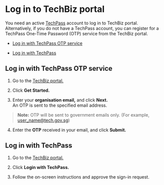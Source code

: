 # Log in to TechBiz portal 

You need an active [TechPass](https://www.developer.tech.gov.sg/products/categories/digital-identity/techpass/overview.html) account to log in to TechBiz portal. Alternatively, if you do not have a TechPass account, you can register for a TechPass One-Time Password (OTP) service from the TechBiz portal.

- [Log in with TechPass OTP service](#log-in-with-techpass-otp-service)

- [Log in with TechPass](#log-in-with-techpass)

## Log in with TechPass OTP service

1.  Go to the [TechBiz portal.](http://portal.techbiz.suite.gov.sg/)

2.  Click **Get Started.**

3.  Enter your **organisation email,** and click **Next.**   
An OTP is sent to the specified email address.

> **Note:** OTP will be sent to government emails only. (For example, user_name@tech.gov.sg)

4.  Enter the **OTP** received in your email, and click **Submit.**

## Log in with TechPass

1.  Go to the [TechBiz portal.](http://portal.techbiz.suite.gov.sg/)

2.  Click **Login with TechPass.**

3.  Follow the on-screen instructions and approve the sign-in request.